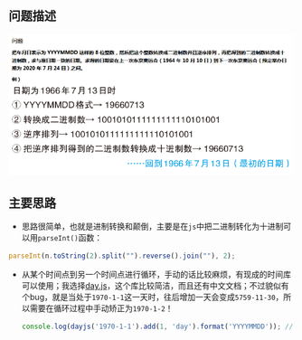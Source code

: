 ## 问题描述

![question](p1.png)

## 主要思路

- 思路很简单，也就是进制转换和颠倒，主要是在`js`中把二进制转化为十进制可以用`parseInt()`函数：

```js
parseInt(n.toString(2).split("").reverse().join(""), 2);
```

- 从某个时间点到另一个时间点进行循环，手动的话比较麻烦，有现成的时间库可以使用；我选择[day.js](https://github.com/xx45/dayjs)，这个库比较简洁，而且还有中文文档；不过貌似有个bug，就是当处于`1970-1-1`这一天时，往后增加一天会变成`5759-11-30`，所以需要在循环过程中手动矫正为`1970-1-2`！

  ```js
  console.log(dayjs('1970-1-1').add(1, 'day').format('YYYYMMDD')); // 57591130
  ```